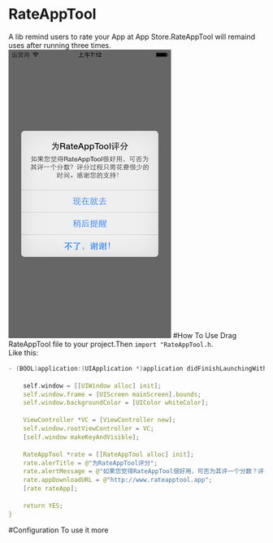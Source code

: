 RateAppTool
=====================
A lib remind users to rate your App at App Store.RateAppTool will remaind uses after running three times.
![](https://github.com/Liqiankun/RateAppTool/raw/master/RateAppToolDemo/rateAppTool.png )
#How To Use
Drag RateAppTool file to your project.Then `import "RateAppTool.h`.<br>
Like this:<br>
```c
- (BOOL)application:(UIApplication *)application didFinishLaunchingWithOptions:(NSDictionary *)launchOptions {
    
    self.window = [[UIWindow alloc] init];
    self.window.frame = [UIScreen mainScreen].bounds;
    self.window.backgroundColor = [UIColor whiteColor];
  
    ViewController *VC = [ViewController new];
    self.window.rootViewController = VC;
    [self.window makeKeyAndVisible];
    
    RateAppTool *rate = [[RateAppTool alloc] init];
    rate.alerTitle = @"为RateAppTool评分";
    rate.alertMessage = @"如果您觉得RateAppTool很好用，可否为其评一个分数？评分过程只需花费很少的时间。感谢您的支持！";
    rate.appDownloadURL = @"http://www.rateapptool.app";
    [rate rateApp];
  
    return YES;
}
```
#Configuration
To use it  more 

